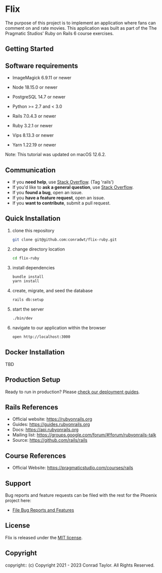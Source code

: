 # Flix

The purpose of this project is to implement an application where fans can comment on and rate movies. This application was built as part of the The Pragmatic Studios' Ruby on Rails 6 course exercises.

## Getting Started

## Software requirements

- ImageMagick 6.9.11 or newer

- Node 18.15.0 or newer

- PostgreSQL 14.7 or newer

- Python >= 2.7 and < 3.0

- Rails 7.0.4.3 or newer

- Ruby 3.2.1 or newer

- Vips 8.13.3 or newer

- Yarn 1.22.19 or newer

Note: This tutorial was updated on macOS 12.6.2.

## Communication

- If you **need help**, use [Stack Overflow](http://stackoverflow.com/questions/tagged/rails). (Tag 'rails')
- If you'd like to **ask a general question**, use [Stack Overflow](http://stackoverflow.com/questions/tagged/rails).
- If you **found a bug**, open an issue.
- If you **have a feature request**, open an issue.
- If you **want to contribute**, submit a pull request.

## Quick Installation

1.  clone this repository

    ```zsh
    git clone git@github.com:conradwt/flix-ruby.git
    ```

2.  change directory location

    ```zsh
    cd flix-ruby
    ```

3.  install dependencies

    ```zsh
    bundle install
    yarn install
    ```

4.  create, migrate, and seed the database

    ```zsh
    rails db:setup
    ```

5.  start the server

    ```zsh
    ./bin/dev
    ```

6.  navigate to our application within the browser

    ```zsh
    open http://localhost:3000
    ```

## Docker Installation

TBD

## Production Setup

Ready to run in production? Please [check our deployment guides](https://guides.rubyonrails.org/configuring.html).

## Rails References

- Official website: https://rubyonrails.org
- Guides: https://guides.rubyonrails.org
- Docs: https://api.rubyonrails.org
- Mailing list: https://groups.google.com/forum/#!forum/rubyonrails-talk
- Source: https://github.com/rails/rails

## Course References

- Official Website: https://pragmaticstudio.com/courses/rails

## Support

Bug reports and feature requests can be filed with the rest for the Phoenix project here:

- [File Bug Reports and Features](https://github.com/conradwt/flix/issues)

## License

Flix is released under the [MIT license](./LICENSE.md).

## Copyright

copyright:: (c) Copyright 2021 - 2023 Conrad Taylor. All Rights Reserved.
